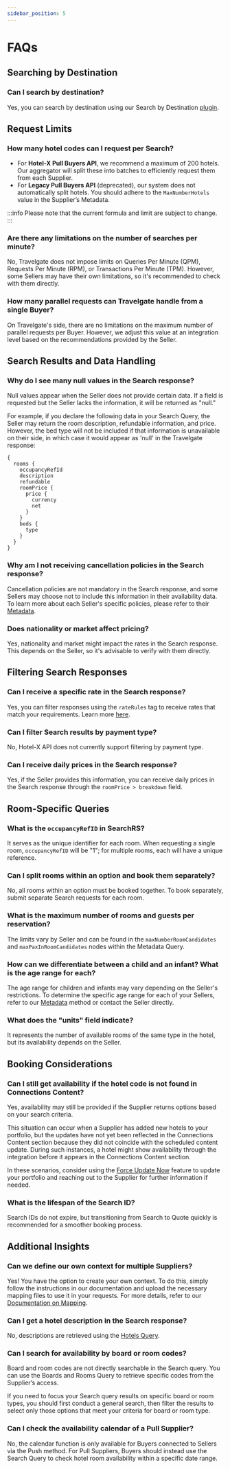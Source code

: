 ```yaml
---
sidebar_position: 5
---
```


# FAQs

## Searching by Destination

### Can I search by destination?
Yes, you can search by destination using our Search by Destination [plugin](/docs/apis/for-buyers/hotel-x-pull-buyers-api/plugins/search-by-destination).

## Request Limits

### How many hotel codes can I request per Search?
- For **Hotel-X Pull Buyers API**, we recommend a maximum of 200 hotels. Our aggregator will split these into batches to efficiently request them from each Supplier.
- For **Legacy Pull Buyers API** (deprecated), our system does not automatically split hotels. You should adhere to the `MaxNumberHotels` value in the Supplier’s Metadata.

:::info
Please note that the current formula and limit are subject to change.
:::

### Are there any limitations on the number of searches per minute?
No, Travelgate does not impose limits on Queries Per Minute (QPM), Requests Per Minute (RPM), or Transactions Per Minute (TPM). However, some Sellers may have their own limitations, so it's recommended to check with them directly.

### How many parallel requests can Travelgate handle from a single Buyer?
On Travelgate's side, there are no limitations on the maximum number of parallel requests per Buyer. However, we adjust this value at an integration level based on the recommendations provided by the Seller.

## Search Results and Data Handling

### Why do I see many null values in the Search response?
Null values appear when the Seller does not provide certain data. If a field is requested but the Seller lacks the information, it will be returned as "null."

For example, if you declare the following data in your Search Query, the Seller may return the room description, refundable information, and price. However, the bed type will not be included if that information is unavailable on their side, in which case it would appear as 'null' in the Travelgate response:
```
{
  rooms {
    occupancyRefId
    description
    refundable
    roomPrice {
      price {
        currency
        net
      }
    }
    beds {
      type
    }
  }
}
```
### Why am I not receiving cancellation policies in the Search response?
Cancellation policies are not mandatory in the Search response, and some Sellers may choose not to include this information in their availability data. To learn more about each Seller's specific policies, please refer to their [Metadata](/kb/connectivity-products/for-buyers/hotel-x/content/metadata).

### Does nationality or market affect pricing?
Yes, nationality and market might impact the rates in the Search response. This depends on the Seller, so it's advisable to verify with them directly.

## Filtering Search Responses

### Can I receive a specific rate in the Search response?
Yes, you can filter responses using the `rateRules` tag to receive rates that match your requirements. Learn more [here](/kb/connectivity-products/for-buyers/hotel-x/booking-flow/search/search-filters).

### Can I filter Search results by payment type?
No, Hotel-X API does not currently support filtering by payment type.

### Can I receive daily prices in the Search response?
Yes, if the Seller provides this information, you can receive daily prices in the Search response through the `roomPrice > breakdown` field.


## Room-Specific Queries

### What is the `occupancyRefID` in SearchRS?
It serves as the unique identifier for each room. When requesting a single room, `occupancyRefID` will be "1"; for multiple rooms, each will have a unique reference.

### Can I split rooms within an option and book them separately?
No, all rooms within an option must be booked together. To book separately, submit separate Search requests for each room.

### What is the maximum number of rooms and guests per reservation?
The limits vary by Seller and can be found in the `maxNumberRoomCandidates` and `maxPaxInRoomCandidates` nodes within the Metadata Query.

### How can we differentiate between a child and an infant? What is the age range for each?
The age range for children and infants may vary depending on the Seller's restrictions. To determine the specific age range for each of your Sellers, refer to our [Metadata](/docs/apis/for-buyers/hotel-x-pull-buyers-api/content/metadata) method or contact the Seller directly.

### What does the "units" field indicate?
It represents the number of available rooms of the same type in the hotel, but its availability depends on the Seller.

## Booking Considerations

### Can I still get availability if the hotel code is not found in Connections Content?
Yes, availability may still be provided if the Supplier returns options based on your search criteria.

This situation can occur when a Supplier has added new hotels to your portfolio, but the updates have not yet been reflected in the Connections Content section because they did not coincide with the scheduled content update. During such instances, a hotel might show availability through the integration before it appears in the Connections Content section.

In these scenarios, consider using the [Force Update Now](/kb/web-features/connections/connections-content/content-management#how-can-i-use-the-force-update-now-functionality) feature to update your portfolio and reaching out to the Supplier for further information if needed.

### What is the lifespan of the Search ID?
Search IDs do not expire, but transitioning from Search to Quote quickly is recommended for a smoother booking process.

## Additional Insights

### Can we define our own context for multiple Suppliers?
Yes! You have the option to create your own context. To do this, simply follow the instructions in our documentation and upload the necessary mapping files to use it in your requests. For more details, refer to our [Documentation on Mapping](/docs/apis/for-buyers/hotel-x-pull-buyers-api/plugins/mapping).


### Can I get a hotel description in the Search response?
No, descriptions are retrieved using the [Hotels Query](/kb/connectivity-products/for-buyers/hotel-x/content/hotels).

### Can I search for availability by board or room codes?
Board and room codes are not directly searchable in the Search query. You can use the Boards and Rooms Query to retrieve specific codes from the Supplier’s access.

If you need to focus your Search query results on specific board or room types, you should first conduct a general search, then filter the results to select only those options that meet your criteria for board or room type.

### Can I check the availability calendar of a Pull Supplier?
No, the calendar function is only available for Buyers connected to Sellers via the Push method. For Pull Suppliers, Buyers should instead use the Search Query to check hotel room availability within a specific date range.